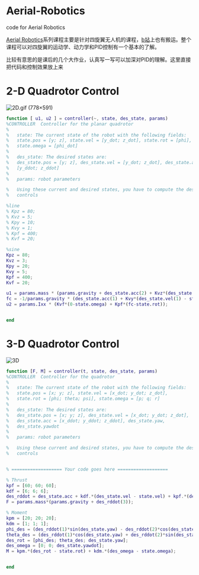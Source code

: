 # Aerial-Robotics
code for Aerial Robotics

[Aerial Robotics](https://www.coursera.org/learn/robotics-flight?specialization=robotics)系列课程主要是针对四旋翼无人机的课程，[b站](https://www.bilibili.com/video/BV1K7411n7L3)上也有搬运。整个课程可以对四旋翼的运动学、动力学和PID控制有一个基本的了解。

比较有意思的是课后的几个大作业，认真写一写可以加深对PID的理解。这里直接把代码和控制效果放上来

# 2-D Quadrotor Control

![2D.gif (778×591) ](https://github.com/heoll0/Aerial-Robotics/blob/main/2-D%20Quadrotor%20Control/2D.gif)

```matlab
function [ u1, u2 ] = controller(~, state, des_state, params)
%CONTROLLER  Controller for the planar quadrotor
%
%   state: The current state of the robot with the following fields:
%   state.pos = [y; z], state.vel = [y_dot; z_dot], state.rot = [phi],
%   state.omega = [phi_dot]
%
%   des_state: The desired states are:
%   des_state.pos = [y; z], des_state.vel = [y_dot; z_dot], des_state.acc =
%   [y_ddot; z_ddot]
%
%   params: robot parameters

%   Using these current and desired states, you have to compute the desired
%   controls

%line
% Kpz = 80;
% Kvz = 5;
% Kpy = 10;
% Kvy = 1;
% Kpf = 400;
% Kvf = 20;

%sine
Kpz = 80;
Kvz = 3;
Kpy = 20;
Kvy = 5;
Kpf = 400;
Kvf = 20;

u1 = params.mass * (params.gravity + des_state.acc(2) + Kvz*(des_state.vel(2) - state.vel(2)) + Kpz*(des_state.pos(2) - state.pos(2)));
fc = -1/params.gravity * (des_state.acc(1) + Kvy*(des_state.vel(1) - state.vel(1))+ Kpy*(des_state.pos(1) - state.pos(1)));
u2 = params.Ixx * (Kvf*(0-state.omega) + Kpf*(fc-state.rot));


end
```



# 3-D Quadrotor Control

![3D](https://github.com/heoll0/Aerial-Robotics/blob/main/3-D%20Quadrotor%20Control/3D.gif)



```matlab
function [F, M] = controller(t, state, des_state, params)
%CONTROLLER  Controller for the quadrotor
%
%   state: The current state of the robot with the following fields:
%   state.pos = [x; y; z], state.vel = [x_dot; y_dot; z_dot],
%   state.rot = [phi; theta; psi], state.omega = [p; q; r]
%
%   des_state: The desired states are:
%   des_state.pos = [x; y; z], des_state.vel = [x_dot; y_dot; z_dot],
%   des_state.acc = [x_ddot; y_ddot; z_ddot], des_state.yaw,
%   des_state.yawdot
%
%   params: robot parameters

%   Using these current and desired states, you have to compute the desired
%   controls


% =================== Your code goes here ===================

% Thrust
kpf = [60; 60; 60];
kdf = [6; 6; 6];
des_rddot = des_state.acc + kdf.*(des_state.vel - state.vel) + kpf.*(des_state.pos - state.pos);
F = params.mass*(params.gravity + des_rddot(3));

% Moment
kpm = [20; 20; 20];
kdm = [1; 1; 1];
phi_des = (des_rddot(1)*sin(des_state.yaw) - des_rddot(2)*cos(des_state.yaw))/params.gravity;
theta_des = (des_rddot(1)*cos(des_state.yaw) + des_rddot(2)*sin(des_state.yaw))/params.gravity;
des_rot = [phi_des; theta_des; des_state.yaw];
des_omega = [0; 0; des_state.yawdot];
M = kpm.*(des_rot - state.rot) + kdm.*(des_omega - state.omega);


end
```

